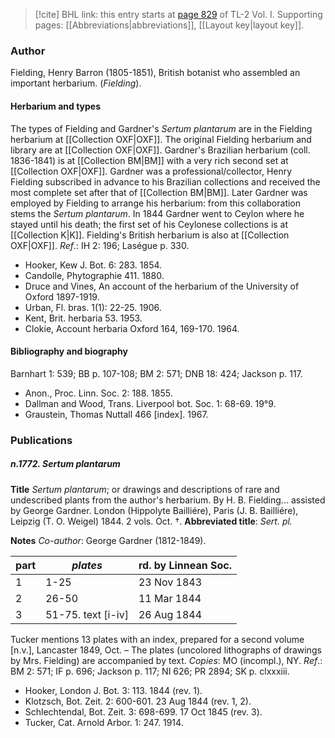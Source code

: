 > [!cite] BHL link: this entry starts at [page 829](https://www.biodiversitylibrary.org/item/103414#page/877/mode/1up) of TL-2 Vol. I.
> Supporting pages: [[Abbreviations|abbreviations]], [[Layout key|layout key]].

### Author

Fielding, Henry Barron (1805-1851), British botanist who assembled an important herbarium. (*Fielding*).

#### Herbarium and types

The types of Fielding and Gardner's *Sertum plantarum* are in the Fielding herbarium at [[Collection OXF|OXF]]. The original Fielding herbarium and library are at [[Collection OXF|OXF]]. Gardner's Brazilian herbarium (coll. 1836-1841) is at [[Collection BM|BM]] with a very rich second set at [[Collection OXF|OXF]]. Gardner was a professional/collector, Henry Fielding subscribed in advance to his Brazilian collections and received the most complete set after that of [[Collection BM|BM]]. Later Gardner was employed by Fielding to arrange his herbarium: from this collaboration stems the *Sertum plantarum*. In 1844 Gardner went to Ceylon where he stayed until his death; the first set of his Ceylonese collections is at [[Collection K|K]]. Fielding's British herbarium is also at [[Collection OXF|OXF]].
*Ref*.: IH 2: 196; Laségue p. 330.
- Hooker, Kew J. Bot. 6: 283. 1854.
- Candolle, Phytographie 411. 1880.
- Druce and Vines, An account of the herbarium of the University of Oxford 1897-1919.
- Urban, Fl. bras. 1(1): 22-25. 1906.
- Kent, Brit. herbaria 53. 1953.
- Clokie, Account herbaria Oxford 164, 169-170. 1964.

#### Bibliography and biography

Barnhart 1: 539; BB p. 107-108; BM 2: 571; DNB 18: 424; Jackson p. 117.
- Anon., Proc. Linn. Soc. 2: 188. 1855.
- Dallman and Wood, Trans. Liverpool bot. Soc. 1: 68-69. 19°9.
- Graustein, Thomas Nuttall 466 \[index\]. 1967.

### Publications

##### n.1772. Sertum plantarum

**Title**
*Sertum plantarum*; or drawings and descriptions of rare and undescribed plants from the author's herbarium. By H. B. Fielding... assisted by George Gardner. London (Hippolyte Bailliére), Paris (J. B. Bailliére), Leipzig (T. O. Weigel) 1844. 2 vols. Oct. †.
**Abbreviated title**: *Sert. pl.*

**Notes**
*Co-author*: George Gardner (1812-1849).

|part	|*plates*	|rd. by Linnean Soc.	|
|---	|---	|---	|
|1	|1-25	|23 Nov 1843	|
|2	|26-50	|11 Mar 1844	|
|3	|51-75. text \[i-iv\]	|26 Aug 1844|

Tucker mentions 13 plates with an index, prepared for a second volume \[n.v.\], Lancaster 1849, Oct. – The plates (uncolored lithographs of drawings by Mrs. Fielding) are accompanied by text. *Copies*: MO (incompl.), NY.
*Ref*.: BM 2: 571; IF p. 696; Jackson p. 117; NI 626; PR 2894; SK p. clxxxiii.
- Hooker, London J. Bot. 3: 113. 1844 (rev. 1).
- Klotzsch, Bot. Zeit. 2: 600-601. 23 Aug 1844 (rev. 1, 2).
- Schlechtendal, Bot. Zeit. 3: 698-699. 17 Oct 1845 (rev. 3).
- Tucker, Cat. Arnold Arbor. 1: 247. 1914.

